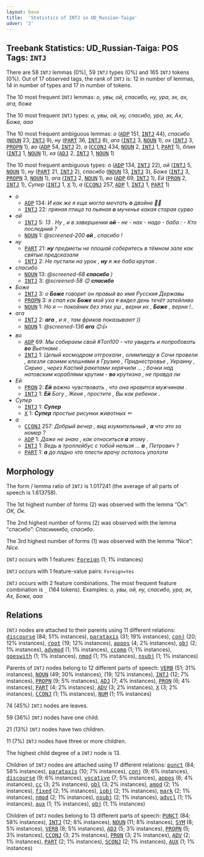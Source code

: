 ```yaml
---
layout: base
title:  'Statistics of INTJ in UD_Russian-Taiga'
udver: '2'
---
```


## Treebank Statistics: UD_Russian-Taiga: POS Tags: `INTJ`

There are 58 `INTJ` lemmas (0%), 59 `INTJ` types (0%) and 165 `INTJ` tokens (0%).
Out of 17 observed tags, the rank of `INTJ` is: 12 in number of lemmas, 14 in number of types and 17 in number of tokens.

The 10 most frequent `INTJ` lemmas: <em>о, увы, ой, спасибо, ну, ура, эх, ах, ага, боже</em>

The 10 most frequent `INTJ` types:  <em>о, увы, ой, ну, спасибо, ура, эх, Ах, Боже, ааа</em>

The 10 most frequent ambiguous lemmas: <em>о</em> (<tt><a href="ru_taiga-pos-ADP.html">ADP</a></tt> 151, <tt><a href="ru_taiga-pos-INTJ.html">INTJ</a></tt> 44), <em>спасибо</em> (<tt><a href="ru_taiga-pos-NOUN.html">NOUN</a></tt> 23, <tt><a href="ru_taiga-pos-INTJ.html">INTJ</a></tt> 9), <em>ну</em> (<tt><a href="ru_taiga-pos-PART.html">PART</a></tt> 36, <tt><a href="ru_taiga-pos-INTJ.html">INTJ</a></tt> 8), <em>ага</em> (<tt><a href="ru_taiga-pos-INTJ.html">INTJ</a></tt> 3, <tt><a href="ru_taiga-pos-NOUN.html">NOUN</a></tt> 1), <em>ох</em> (<tt><a href="ru_taiga-pos-INTJ.html">INTJ</a></tt> 3, <tt><a href="ru_taiga-pos-PROPN.html">PROPN</a></tt> 1), <em>во</em> (<tt><a href="ru_taiga-pos-ADP.html">ADP</a></tt> 54, <tt><a href="ru_taiga-pos-INTJ.html">INTJ</a></tt> 2), <em>а</em> (<tt><a href="ru_taiga-pos-CCONJ.html">CCONJ</a></tt> 434, <tt><a href="ru_taiga-pos-NOUN.html">NOUN</a></tt> 2, <tt><a href="ru_taiga-pos-INTJ.html">INTJ</a></tt> 1, <tt><a href="ru_taiga-pos-PART.html">PART</a></tt> 1), <em>блин</em> (<tt><a href="ru_taiga-pos-INTJ.html">INTJ</a></tt> 1, <tt><a href="ru_taiga-pos-NOUN.html">NOUN</a></tt> 1), <em>ха</em> (<tt><a href="ru_taiga-pos-ADJ.html">ADJ</a></tt> 2, <tt><a href="ru_taiga-pos-INTJ.html">INTJ</a></tt> 1, <tt><a href="ru_taiga-pos-NOUN.html">NOUN</a></tt> 1)

The 10 most frequent ambiguous types:  <em>о</em> (<tt><a href="ru_taiga-pos-ADP.html">ADP</a></tt> 134, <tt><a href="ru_taiga-pos-INTJ.html">INTJ</a></tt> 22), <em>ой</em> (<tt><a href="ru_taiga-pos-INTJ.html">INTJ</a></tt> 5, <tt><a href="ru_taiga-pos-NOUN.html">NOUN</a></tt> 1), <em>ну</em> (<tt><a href="ru_taiga-pos-PART.html">PART</a></tt> 21, <tt><a href="ru_taiga-pos-INTJ.html">INTJ</a></tt> 2), <em>спасибо</em> (<tt><a href="ru_taiga-pos-NOUN.html">NOUN</a></tt> 13, <tt><a href="ru_taiga-pos-INTJ.html">INTJ</a></tt> 3), <em>Боже</em> (<tt><a href="ru_taiga-pos-INTJ.html">INTJ</a></tt> 3, <tt><a href="ru_taiga-pos-PROPN.html">PROPN</a></tt> 3, <tt><a href="ru_taiga-pos-NOUN.html">NOUN</a></tt> 1), <em>ага</em> (<tt><a href="ru_taiga-pos-INTJ.html">INTJ</a></tt> 2, <tt><a href="ru_taiga-pos-NOUN.html">NOUN</a></tt> 1), <em>во</em> (<tt><a href="ru_taiga-pos-ADP.html">ADP</a></tt> 69, <tt><a href="ru_taiga-pos-INTJ.html">INTJ</a></tt> 1), <em>Ей</em> (<tt><a href="ru_taiga-pos-PRON.html">PRON</a></tt> 2, <tt><a href="ru_taiga-pos-INTJ.html">INTJ</a></tt> 1), <em>Супер</em> (<tt><a href="ru_taiga-pos-INTJ.html">INTJ</a></tt> 1, <tt><a href="ru_taiga-pos-X.html">X</a></tt> 1), <em>а</em> (<tt><a href="ru_taiga-pos-CCONJ.html">CCONJ</a></tt> 257, <tt><a href="ru_taiga-pos-ADP.html">ADP</a></tt> 1, <tt><a href="ru_taiga-pos-INTJ.html">INTJ</a></tt> 1, <tt><a href="ru_taiga-pos-PART.html">PART</a></tt> 1)


* <em>о</em>
  * <tt><a href="ru_taiga-pos-ADP.html">ADP</a></tt> 134: <em>И как же я еще могла мечтать <b>о</b> двойне 🤦‍♀️</em>
  * <tt><a href="ru_taiga-pos-INTJ.html">INTJ</a></tt> 22: <em>пряная птица та пьяная <b>о</b> мученье какая старая сурво</em>
* <em>ой</em>
  * <tt><a href="ru_taiga-pos-INTJ.html">INTJ</a></tt> 5: <em>13 . Ну , и в завершении <b>ой</b> - не - нах - надо - баба : - Кто последний ?</em>
  * <tt><a href="ru_taiga-pos-NOUN.html">NOUN</a></tt> 1: <em>@screened-200 <b>ой</b> , спасибо !</em>
* <em>ну</em>
  * <tt><a href="ru_taiga-pos-PART.html">PART</a></tt> 21: <em><b>ну</b> предметы не плошай соберитесь в тёмном зале как святые предсказали</em>
  * <tt><a href="ru_taiga-pos-INTJ.html">INTJ</a></tt> 2: <em>Не пустили на урок , <b>ну</b> я же баба крутая .</em>
* <em>спасибо</em>
  * <tt><a href="ru_taiga-pos-NOUN.html">NOUN</a></tt> 13: <em>@screened-68 <b>спасибо</b> )</em>
  * <tt><a href="ru_taiga-pos-INTJ.html">INTJ</a></tt> 3: <em>@screened-58 😊 <b>спасибо</b></em>
* <em>Боже</em>
  * <tt><a href="ru_taiga-pos-INTJ.html">INTJ</a></tt> 3: <em>о <b>Боже</b> говорит он правый во имя Русския Державы</em>
  * <tt><a href="ru_taiga-pos-PROPN.html">PROPN</a></tt> 3: <em>я спал как <b>Боже</b> мой уха я видел день течёт затейливо</em>
  * <tt><a href="ru_taiga-pos-NOUN.html">NOUN</a></tt> 1: <em>Но я — покойник без этих уш , верни их , <b>Боже</b> , верни !..</em>
* <em>ага</em>
  * <tt><a href="ru_taiga-pos-INTJ.html">INTJ</a></tt> 2: <em><b>ага</b> , и я , там фриков показывают ))</em>
  * <tt><a href="ru_taiga-pos-NOUN.html">NOUN</a></tt> 1: <em>@screened-136 <b>ага</b> 😊👍</em>
* <em>во</em>
  * <tt><a href="ru_taiga-pos-ADP.html">ADP</a></tt> 69: <em>Мы собираем свой #Топ100 - что увидеть и попробовать <b>во</b> Вьетнаме .</em>
  * <tt><a href="ru_taiga-pos-INTJ.html">INTJ</a></tt> 1: <em>Целый космодром отгрохали , олимпиаду в Сочи провели , влезли своими клешнями в Грузию , Приднестровье , Украину , Сирию , через Каспий ракетами херячили ... ; бочки над натовским кораблями крутим - <b>во</b> крутизна , не правда ли</em>
* <em>Ей</em>
  * <tt><a href="ru_taiga-pos-PRON.html">PRON</a></tt> 2: <em><b>Ей</b> важно чувствовать , что она нравится мужчинам .</em>
  * <tt><a href="ru_taiga-pos-INTJ.html">INTJ</a></tt> 1: <em><b>Ей</b> Богу , Женя , простите , Вы как ребенок .</em>
* <em>Супер</em>
  * <tt><a href="ru_taiga-pos-INTJ.html">INTJ</a></tt> 1: <em><b>Супер</b></em>
  * <tt><a href="ru_taiga-pos-X.html">X</a></tt> 1: <em><b>Супер</b> простые рисунки животных ✏</em>
* <em>а</em>
  * <tt><a href="ru_taiga-pos-CCONJ.html">CCONJ</a></tt> 257: <em>Добрый вечер , вид изумительный , <b>а</b> что это за номер ?</em>
  * <tt><a href="ru_taiga-pos-ADP.html">ADP</a></tt> 1: <em>Даже не знаю , как относиться <b>а</b> этому .</em>
  * <tt><a href="ru_taiga-pos-INTJ.html">INTJ</a></tt> 1: <em>Ведь в троллейбус с тобой нельзя ... <b>а</b> , Петрович ?</em>
  * <tt><a href="ru_taiga-pos-PART.html">PART</a></tt> 1: <em><b>а</b> да ладно что плести врачу осталось уползти</em>

## Morphology

The form / lemma ratio of `INTJ` is 1.017241 (the average of all parts of speech is 1.613758).

The 1st highest number of forms (2) was observed with the lemma “Ок”: <em>ОК, Ок</em>.

The 2nd highest number of forms (2) was observed with the lemma “спасибо”: <em>Спасиииибо, спасибо</em>.

The 3rd highest number of forms (1) was observed with the lemma “Nice”: <em>Nice</em>.

`INTJ` occurs with 1 features: <tt><a href="ru_taiga-feat-Foreign.html">Foreign</a></tt> (1; 1% instances)

`INTJ` occurs with 1 feature-value pairs: `Foreign=Yes`

`INTJ` occurs with 2 feature combinations.
The most frequent feature combination is `_` (164 tokens).
Examples: <em>о, увы, ой, ну, спасибо, ура, эх, Ах, Боже, ааа</em>


## Relations

`INTJ` nodes are attached to their parents using 11 different relations: <tt><a href="ru_taiga-dep-discourse.html">discourse</a></tt> (84; 51% instances), <tt><a href="ru_taiga-dep-parataxis.html">parataxis</a></tt> (31; 19% instances), <tt><a href="ru_taiga-dep-conj.html">conj</a></tt> (20; 12% instances), <tt><a href="ru_taiga-dep-root.html">root</a></tt> (19; 12% instances), <tt><a href="ru_taiga-dep-appos.html">appos</a></tt> (4; 2% instances), <tt><a href="ru_taiga-dep-obj.html">obj</a></tt> (2; 1% instances), <tt><a href="ru_taiga-dep-advmod.html">advmod</a></tt> (1; 1% instances), <tt><a href="ru_taiga-dep-ccomp.html">ccomp</a></tt> (1; 1% instances), <tt><a href="ru_taiga-dep-goeswith.html">goeswith</a></tt> (1; 1% instances), <tt><a href="ru_taiga-dep-nmod.html">nmod</a></tt> (1; 1% instances), <tt><a href="ru_taiga-dep-nsubj.html">nsubj</a></tt> (1; 1% instances)

Parents of `INTJ` nodes belong to 12 different parts of speech: <tt><a href="ru_taiga-pos-VERB.html">VERB</a></tt> (51; 31% instances), <tt><a href="ru_taiga-pos-NOUN.html">NOUN</a></tt> (49; 30% instances),  (19; 12% instances), <tt><a href="ru_taiga-pos-INTJ.html">INTJ</a></tt> (12; 7% instances), <tt><a href="ru_taiga-pos-PROPN.html">PROPN</a></tt> (9; 5% instances), <tt><a href="ru_taiga-pos-ADJ.html">ADJ</a></tt> (7; 4% instances), <tt><a href="ru_taiga-pos-PRON.html">PRON</a></tt> (6; 4% instances), <tt><a href="ru_taiga-pos-PART.html">PART</a></tt> (4; 2% instances), <tt><a href="ru_taiga-pos-ADV.html">ADV</a></tt> (3; 2% instances), <tt><a href="ru_taiga-pos-X.html">X</a></tt> (3; 2% instances), <tt><a href="ru_taiga-pos-CCONJ.html">CCONJ</a></tt> (1; 1% instances), <tt><a href="ru_taiga-pos-NUM.html">NUM</a></tt> (1; 1% instances)

74 (45%) `INTJ` nodes are leaves.

59 (36%) `INTJ` nodes have one child.

21 (13%) `INTJ` nodes have two children.

11 (7%) `INTJ` nodes have three or more children.

The highest child degree of a `INTJ` node is 13.

Children of `INTJ` nodes are attached using 17 different relations: <tt><a href="ru_taiga-dep-punct.html">punct</a></tt> (84; 58% instances), <tt><a href="ru_taiga-dep-parataxis.html">parataxis</a></tt> (10; 7% instances), <tt><a href="ru_taiga-dep-conj.html">conj</a></tt> (9; 6% instances), <tt><a href="ru_taiga-dep-discourse.html">discourse</a></tt> (9; 6% instances), <tt><a href="ru_taiga-dep-vocative.html">vocative</a></tt> (7; 5% instances), <tt><a href="ru_taiga-dep-appos.html">appos</a></tt> (6; 4% instances), <tt><a href="ru_taiga-dep-cc.html">cc</a></tt> (3; 2% instances), <tt><a href="ru_taiga-dep-obl.html">obl</a></tt> (3; 2% instances), <tt><a href="ru_taiga-dep-amod.html">amod</a></tt> (2; 1% instances), <tt><a href="ru_taiga-dep-fixed.html">fixed</a></tt> (2; 1% instances), <tt><a href="ru_taiga-dep-iobj.html">iobj</a></tt> (2; 1% instances), <tt><a href="ru_taiga-dep-mark.html">mark</a></tt> (2; 1% instances), <tt><a href="ru_taiga-dep-nmod.html">nmod</a></tt> (2; 1% instances), <tt><a href="ru_taiga-dep-nsubj.html">nsubj</a></tt> (2; 1% instances), <tt><a href="ru_taiga-dep-advcl.html">advcl</a></tt> (1; 1% instances), <tt><a href="ru_taiga-dep-aux.html">aux</a></tt> (1; 1% instances), <tt><a href="ru_taiga-dep-obj.html">obj</a></tt> (1; 1% instances)

Children of `INTJ` nodes belong to 13 different parts of speech: <tt><a href="ru_taiga-pos-PUNCT.html">PUNCT</a></tt> (84; 58% instances), <tt><a href="ru_taiga-pos-INTJ.html">INTJ</a></tt> (12; 8% instances), <tt><a href="ru_taiga-pos-NOUN.html">NOUN</a></tt> (11; 8% instances), <tt><a href="ru_taiga-pos-SYM.html">SYM</a></tt> (8; 5% instances), <tt><a href="ru_taiga-pos-VERB.html">VERB</a></tt> (8; 5% instances), <tt><a href="ru_taiga-pos-ADJ.html">ADJ</a></tt> (5; 3% instances), <tt><a href="ru_taiga-pos-PROPN.html">PROPN</a></tt> (5; 3% instances), <tt><a href="ru_taiga-pos-CCONJ.html">CCONJ</a></tt> (3; 2% instances), <tt><a href="ru_taiga-pos-PRON.html">PRON</a></tt> (3; 2% instances), <tt><a href="ru_taiga-pos-ADV.html">ADV</a></tt> (2; 1% instances), <tt><a href="ru_taiga-pos-PART.html">PART</a></tt> (2; 1% instances), <tt><a href="ru_taiga-pos-SCONJ.html">SCONJ</a></tt> (2; 1% instances), <tt><a href="ru_taiga-pos-AUX.html">AUX</a></tt> (1; 1% instances)

